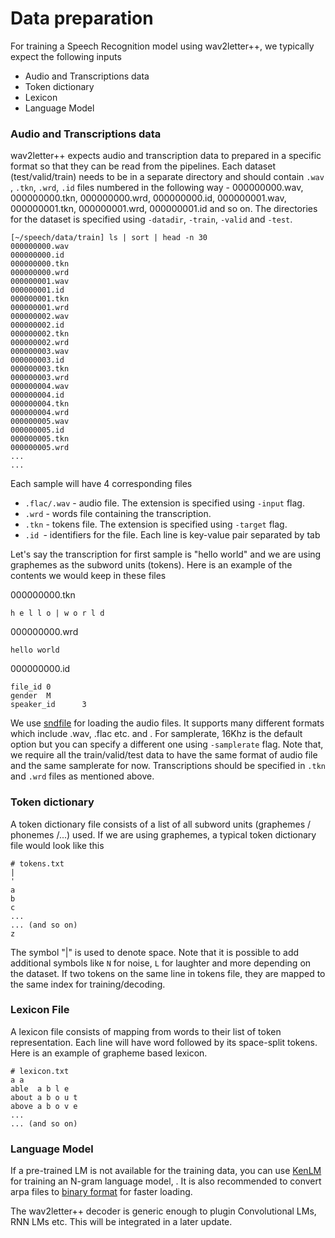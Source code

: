 # Data preparation

For training a Speech Recognition model using wav2letter++, we typically expect the following inputs
- Audio and Transcriptions data
- Token dictionary
- Lexicon
- Language Model

### Audio and Transcriptions data

wav2letter++ expects audio and transcription data to prepared in a specific format so that they can be read from the pipelines.
Each dataset (test/valid/train) needs to be in a separate directory and should contain `.wav` , `.tkn`, `.wrd`, `.id` files
numbered in the following way - 000000000.wav, 000000000.tkn,  000000000.wrd,  000000000.id, 000000001.wav, 000000001.tkn,  000000001.wrd,  000000001.id and so on.
The directories for the dataset is specified using `-datadir`, `-train`, `-valid` and `-test`.

```
[~/speech/data/train] ls | sort | head -n 30
000000000.wav
000000000.id
000000000.tkn
000000000.wrd
000000001.wav
000000001.id
000000001.tkn
000000001.wrd
000000002.wav
000000002.id
000000002.tkn
000000002.wrd
000000003.wav
000000003.id
000000003.tkn
000000003.wrd
000000004.wav
000000004.id
000000004.tkn
000000004.wrd
000000005.wav
000000005.id
000000005.tkn
000000005.wrd
...
...
```

Each sample will have 4 corresponding files
- `.flac/.wav` - audio file. The extension is specified using `-input` flag.
- `.wrd` - words file containing the transcription.
- `.tkn` - tokens file. The extension is specified using `-target` flag.
- `.id `- identifiers for the file. Each line is key-value pair separated by tab

Let's say the transcription for first sample is "hello world" and we are using graphemes as the subword units (tokens).
Here is an example of the contents we would keep in these files

000000000.tkn
```
h e l l o | w o r l d
```

000000000.wrd
```
hello world
```

000000000.id
```
file_id 0
gender  M
speaker_id      3
```

We use [sndfile](https://github.com/erikd/libsndfile/) for loading the audio files.
It supports many different formats which include .wav, .flac etc. and .
For samplerate, 16Khz is the default option but you can specify a different one using `-samplerate` flag.
Note that, we require all the train/valid/test data to have the same format of audio file and the same samplerate for now.
Transcriptions should be specified in `.tkn` and `.wrd` files as mentioned above.

### Token dictionary

A token dictionary file consists of a list of all subword units (graphemes / phonemes /...) used.
If we are using graphemes, a typical token dictionary file would look like this

```
# tokens.txt
|
'
a
b
c
...
... (and so on)
z
```

The symbol "|" is used to denote space.
Note that it is possible to add additional symbols like `N` for noise, `L` for laughter and more depending on the dataset.
If two tokens on the same line in tokens file, they are mapped to the same index for training/decoding.

### Lexicon File

A lexicon file consists of mapping from words to their list of token representation.
Each line will have word followed by its space-split tokens.
Here is an example of grapheme based lexicon.

```
# lexicon.txt
a a
able  a b l e
about a b o u t
above a b o v e
...
... (and so on)

```

### Language Model

If a pre-trained LM is not available for the training data,
you can use [KenLM](https://github.com/kpu/kenlm#estimation) for training an N-gram language model, .
It is also recommended to convert arpa files to [binary format](https://github.com/kpu/kenlm#querying) for faster loading.

The wav2letter++ decoder is generic enough to plugin Convolutional LMs, RNN LMs etc. This will be integrated in a later update.

